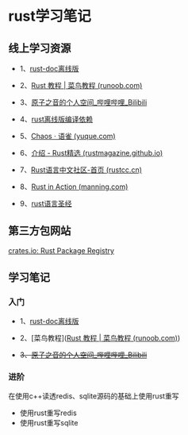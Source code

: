 # rust学习笔记

## 线上学习资源

+ 1、[rust-doc离线版](git@github.com:zjtomoon/rust-doc.git)

+ 2、[Rust 教程 | 菜鸟教程 (runoob.com)](https://www.runoob.com/rust/rust-tutorial.html)

+ 3、[原子之音的个人空间_哔哩哔哩_Bilibili](https://space.bilibili.com/437860379?from=search&seid=13127131681258617937)

+ 4、[rust离线版编译依赖](https://github.com/zjtomoon/.cargo.git)

+ 5、[Chaos · 语雀 (yuque.com)](https://www.yuque.com/chaosbot)

+ 6、[介绍 - Rust精选 (rustmagazine.github.io)](https://rustmagazine.github.io/rust_magazine_2021/)

+ 7、[Rust语言中文社区-首页 (rustcc.cn)](https://rustcc.cn/)

+ 8、[Rust in Action (manning.com)](https://www.manning.com/books/rust-in-action)

+ 9、[rust语言圣经](https://course.rs/about-book.html)

## 第三方包网站

[crates.io: Rust Package Registry](https://crates.io/)

## 学习笔记

### 入门

+ 1、[rust-doc离线版](git@github.com:zjtomoon/rust-doc.git)

+ 2、[菜鸟教程]([Rust 教程 | 菜鸟教程 (runoob.com)](https://www.runoob.com/rust/rust-tutorial.html))

+ ~~3、[原子之音的个人空间_哔哩哔哩_Bilibili](https://space.bilibili.com/437860379?from=search&seid=13127131681258617937)~~

### 进阶

在使用c++读透redis、sqlite源码的基础上使用rust重写

+ 使用rust重写redis
+ 使用rust重写sqlite
